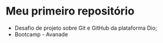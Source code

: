 # Meu primeiro repositório 
 - Desafio de projeto sobre Git e GitHub da plataforma Dio;
 - Bootcamp - Avanade
